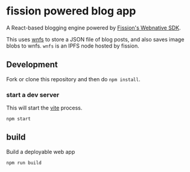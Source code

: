 # fission powered blog app

A React-based blogging engine powered by [Fission's Webnative SDK](https://github.com/fission-suite/webnative).

This uses [wnfs](https://guide.fission.codes/developers/webnative/file-system-wnfs) to store a JSON file of blog posts, and also saves image blobs to wnfs. `wnfs` is an IPFS node hosted by fission.

## Development

Fork or clone this repository and then do `npm install`.

### start a dev server
This will start the [vite](https://vitejs.dev/) process.

```
npm start
```

## build
Build a deployable web app
```
npm run build
```